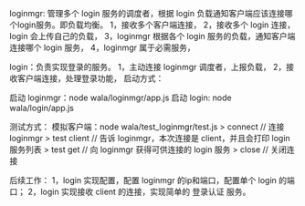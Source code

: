 
loginmgr: 管理多个 login 服务的调度者，根据 login 负载通知客户端应该连接哪个login服务。即负载均衡。
    1，接收多个客户端连接，
    2，接收多个 login 连接，login 会上传自己的负载，
    3，loginmgr 根据各个 login 服务的负载，通知客户端连接哪个 login 服务，
    4，loginmgr 属于必需服务，

login：负责实现登录的服务。
    1，主动连接 loginmgr 调度者，上报负载，
    2，接收客户端连接，处理登录功能，
    启动方式：

启动 loginmgr：node wala/loginmgr/app.js
启动 login: node wala/login/app.js

测试方式：
  模拟客户端：node wala/test_loginmgr/test.js
    > connect           // 连接 loginmgr
    > test client       // 告诉 loginmgr，本次连接是 client，并且会打印 login 服务列表
    > test get          // 向 loginmgr 获得可供连接的 login 服务
    > close             // 关闭连接

后续工作：
    1，login 实现配置，配置 loginmgr 的ip和端口，配置单个 login 的端口；
    2，login 实现接收 client 的连接，实现简单的 登录认证 服务。
    
